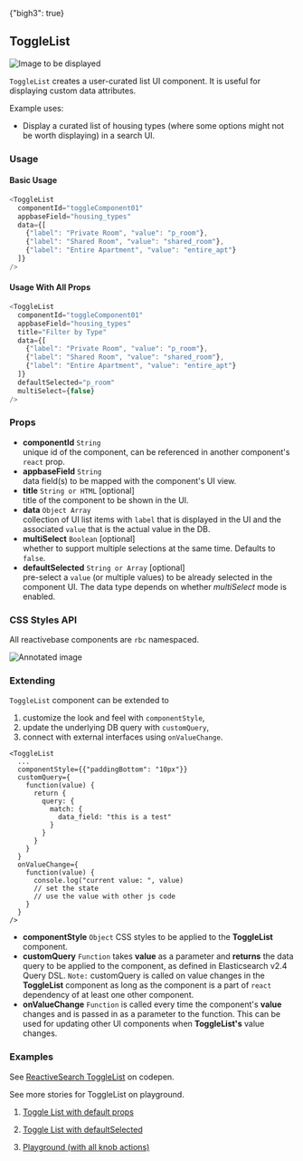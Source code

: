 {"bigh3": true}

## ToggleList

![Image to be displayed](https://i.imgur.com/132OEOV.png)

`ToggleList` creates a user-curated list UI component. It is useful for displaying custom data attributes.

Example uses:
* Display a curated list of housing types (where some options might not be worth displaying) in a search UI.

### Usage

#### Basic Usage

```js
<ToggleList
  componentId="toggleComponent01"
  appbaseField="housing_types"
  data={[
    {"label": "Private Room", "value": "p_room"},
    {"label": "Shared Room", "value": "shared_room"},
    {"label": "Entire Apartment", "value": "entire_apt"}
  ]}
/>
```

#### Usage With All Props

```js
<ToggleList
  componentId="toggleComponent01"
  appbaseField="housing_types"
  title="Filter by Type"
  data={[
    {"label": "Private Room", "value": "p_room"},
    {"label": "Shared Room", "value": "shared_room"},
    {"label": "Entire Apartment", "value": "entire_apt"}
  ]}
  defaultSelected="p_room"
  multiSelect={false}  
/>
```

### Props

- **componentId** `String`  
    unique id of the component, can be referenced in another component's `react` prop.
- **appbaseField** `String`  
    data field(s) to be mapped with the component's UI view.
- **title** `String or HTML` [optional]  
    title of the component to be shown in the UI.
- **data** `Object Array`  
    collection of UI list items with `label` that is displayed in the UI and the associated `value` that is the actual value in the DB.
- **multiSelect** `Boolean` [optional]  
    whether to support multiple selections at the same time. Defaults to `false`.
- **defaultSelected** `String or Array` [optional]  
    pre-select a `value` (or multiple values) to be already selected in the component UI. The data type depends on whether *multiSelect* mode is enabled.


### CSS Styles API

All reactivebase components are `rbc` namespaced.

![Annotated image](https://i.imgur.com/Xjyddos.png)

### Extending

`ToggleList` component can be extended to
1. customize the look and feel with `componentStyle`,
2. update the underlying DB query with `customQuery`,
3. connect with external interfaces using `onValueChange`.

```
<ToggleList
  ...
  componentStyle={{"paddingBottom": "10px"}}
  customQuery={
    function(value) {
      return {
        query: {
          match: {
            data_field: "this is a test"
          }
        }
      }
    }
  }
  onValueChange={
    function(value) {
      console.log("current value: ", value)
      // set the state
      // use the value with other js code
    }
  }
/>
```

- **componentStyle** `Object`
    CSS styles to be applied to the **ToggleList** component.
- **customQuery** `Function`
    takes **value** as a parameter and **returns** the data query to be applied to the component, as defined in Elasticsearch v2.4 Query DSL.
    `Note:` customQuery is called on value changes in the **ToggleList** component as long as the component is a part of `react` dependency of at least one other component.
- **onValueChange** `Function`
    is called every time the component's **value** changes and is passed in as a parameter to the function. This can be used for updating other UI components when **ToggleList's** value changes.

### Examples

<p data-height="500" data-theme-id="light" data-slug-hash="NjjevM" data-default-tab="result" data-user="sids-aquarius" data-embed-version="2" data-pen-title="ReactiveSearch ToggleList" class="codepen">See <a href="http://codepen.io/sids-aquarius/pen/NjjevM/">ReactiveSearch ToggleList</a> on codepen.</p>
<script async src="https://production-assets.codepen.io/assets/embed/ei.js"></script>

See more stories for ToggleList on playground.


1. [Toggle List with default props](../playground/?selectedKind=s%2FToggleList&selectedStory=Basic&full=0&down=1&left=1&panelRight=0&downPanel=kadirahq%2Fstorybook-addon-knobs&filterBy=ReactiveSearch)

2. [Toggle List with defaultSelected](../playground/?knob-defaultSelected%5B0%5D=Social&selectedKind=s%2FToggleList&selectedStory=With+Default+Selected&full=0&down=1&left=1&panelRight=0&downPanel=kadirahq%2Fstorybook-addon-knobs&filterBy=ReactiveSearch)

3. [Playground (with all knob actions)](../playground/?knob-defaultSelected%5B0%5D=Social&knob-defaultSelected%5B1%5D=Travel&knob-title=ToggleList%3A+Meetup+Categories&knob-multiSelect=true&knob-data=%5B%7B"label"%3A"Social"%2C"value"%3A"Social"%7D%2C%7B"label"%3A"Travel"%2C"value"%3A"Travel"%7D%2C%7B"label"%3A"Outdoors"%2C"value"%3A"Outdoors"%7D%5D&selectedKind=s%2FToggleList&selectedStory=Playground&full=0&down=1&left=1&panelRight=0&downPanel=kadirahq%2Fstorybook-addon-knobs&filterBy=ReactiveSearch)
